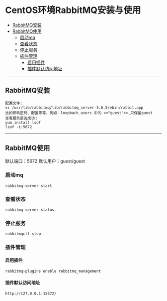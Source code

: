 # CentOS环境RabbitMQ安装与使用

<!-- TOC -->

- [RabbitMQ安装](#rabbitmq安装)
- [RabbitMQ使用](#rabbitmq使用)
  - [启动mq](#启动mq)
  - [查看状态](#查看状态)
  - [停止服务](#停止服务)
  - [插件管理](#插件管理)
    - [启用插件](#启用插件)
    - [插件默认访问地址](#插件默认访问地址)

<!-- /TOC -->

---
## RabbitMQ安装

```
配置文件：
vi /usr/lib/rabbitmq/lib/rabbitmq_server-3.6.5/ebin/rabbit.app
比如修改密码、配置等等，例如：loopback_users 中的 <<"guest">>,只保留guest
查看服务是否成功：
yum install lsof
lsof -i:5672

```

---
## RabbitMQ使用

默认端口：5672
默认用户：guest/guest

### 启动mq

```
rabbitmq-server start
```

### 查看状态

```
rabbitmq-server status
```

### 停止服务

```
rabbitmqctl stop
```

### 插件管理

#### 启用插件

```
rabbitmq-plugins enable rabbitmq_management
```

#### 插件默认访问地址

```
http://127.0.0.1:15672/
```